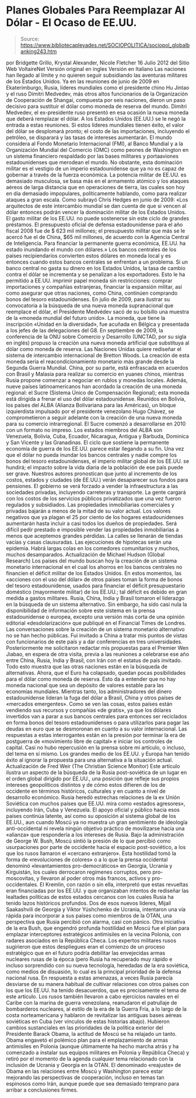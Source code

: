# Planes Globales Para Reemplazar Al Dólar - El Ocaso de EE.UU.

> Source: https://www.bibliotecapleyades.net/SOCIOPOLITICA/sociopol_globalbanking243.htm

por Bridgette Grillo, Krystal Alexander, Nicole Fletcher
16 Julio 2012
del Sitio Web
VoltaireNet
Versión original en ingles
Versión en Italiano
Las naciones han llegado
al límite y no quieren seguir subsidiando las aventuras
militares de los Estados Unidos.
Ya en las reuniones de junio de
2009 en Ekaterimburgo, Rusia, líderes mundiales como el
presidente chino Hu Jintao y el ruso Dimitri Medvedev, más
otros altos funcionarios de la Organización de Cooperación
de Shangai, compuesta por seis naciones, dieron un paso
decisivo para sustituir el dólar como moneda de reserva del
mundo.
Dimitri Medvedev, el ex-presidente ruso presentó en esa ocasión
la nueva
moneda que deberá remplazar el dólar.
A los Estados Unidos (EE.UU.) se le negó la entrada a estas reuniones. Si
estos líderes mundiales tienen éxito, el valor del dólar se desplomará
pronto; el costo de las importaciones, incluyendo el petróleo, se disparará
y las tasas de intereses aumentarán.
El mundo considera al Fondo Monetario Internacional (FMI), al
Banco Mundial
y a la Organización Mundial del Comercio (OMC) como peones de Washington en
un sistema financiero respaldado por las bases militares y portaaviones
estadounidenses que merodean el mundo. No obstante, esta dominación militar
es el vestigio de un imperio estadounidense que ya no es capaz de gobernar a
través de la fuerza económica.
La potencia militar de EE.UU. es demasiado
musculosa, se basa más en el armamento atómico y los ataques aéreos de larga
distancia que en operaciones de tierra, las cuales son hoy en día demasiado
impopulares, políticamente hablando, como para realizar ataques a gran
escala.
Como subrayó Chris Hedges en junio de 2009:
«Los arquitectos de este intercambio
mundial se dan cuenta de que si vencen al dólar entonces podrán vencer la
dominación militar de los Estados Unidos.
El gasto militar de los EE.UU. no
puede sostenerse sin este ciclo de grandes préstamos. El presupuesto oficial
de defensa estadounidense para el año fiscal 2008 fue de $ 623 mil millones;
el presupuesto militar que más se le acercó fue el de China, $65 mil
millones, de acuerdo con la Agencia Central de Inteligencia.
Para financiar la permanente guerra económica, EE.UU. ha estado inundando el
mundo con dólares.»
Los bancos centrales de los países recipiendarios
convierten estos dólares en moneda local y es entonces cuando estos bancos
centrales se enfrentan a un problema. Si un banco central no gasta su dinero
en los Estados Unidos, la tasa de cambio contra el dólar se incrementa y se
penalizan a los exportadores.
Esto le ha permitido a EE.UU. imprimir papel
moneda sin restricciones: comprar importaciones y compañías extranjeras,
financiar la expansión militar, así como asegurar que otras naciones, como
China, continúen comprando bonos del tesoro estadounidenses.
En julio de 2009, para ilustrar su convocatoria a la búsqueda de una nueva
moneda supranacional que reemplace el dólar, el Presidente Medvédev sacó de
su bolsillo una muestra de la «moneda mundial del futuro unido». La moneda,
que tiene la inscripción «Unidad en la diversidad», fue acuñada en Bélgica y
presentada a los jefes de las delegaciones del G8.
En septiembre de 2009, la conferencia de la ONU sobre Comercio y Desarrollo
(UNCTAD, por su sigla en inglés) propuso la creación una nueva moneda
artificial que substituya al dólar como moneda de reserva.
Las Naciones
Unidas quiere rediseñar el sistema de intercambio internacional
de Bretton
Woods.
La creación de esta moneda sería el reacondicionamiento monetario más grande
desde la Segunda Guerra Mundial. China, por su parte, está enfrascada en
acuerdos con Brasil y Malasia para realizar su comercio en yuanes chinos,
mientras Rusia propone comenzar a negociar en rublos y monedas locales.
Además, nueve países latinoamericanos han acordado la creación de una moneda
regional:
el Sucre (Sistema Único de Compensación Regional); esta moneda
está dirigida a frenar el uso del dólar estadounidense.
Reunidos en Bolivia,
los países del ALBA
(Alianza Bolivariana para las Américas), un bloque
izquierdista impulsado por el presidente venezolano Hugo Chávez, se
comprometieron a seguir adelante con la creación de una nueva moneda para su
comercio intrarregional.
El Sucre comenzó a desarrollarse en 2010 con un
formato no impreso. Los estados miembros del ALBA son Venezuela, Bolivia,
Cuba, Ecuador, Nicaragua, Antigua y Barbuda, Dominica y San Vicente y las
Granadinas.
El ciclo que sostiene la permanente economía de guerra de los EE.UU. parece
estar llegando a su fin. Una vez que el dólar no pueda inundar los bancos
centrales y nadie compre los bonos del tesoro estadounidenses,
el imperio
militar global de los EE.UU. se hundirá; el impacto sobre la vida diaria de la
población de ese país puede ser grave.
Nuestros autores pronostican que junto al incremento de los costos, estados
y ciudades (de EE.UU.) verán desaparecer sus fondos para pensiones. El
gobierno se verá forzado a vender la infraestructura a las sociedades
privadas, incluyendo carreteras y transporte. La gente cargará con los
costos de los servicios públicos privatizados que una vez fueron regulados y
subsidiados.
Las propiedades inmobiliarias comerciales y privadas bajarán a
menos de la mitad de su valor actual.
Los valores negativos que ya plagan el 25 por ciento de los hogares
estadounidenses aumentarán hasta incluir a casi todos los dueños de
propiedades. Será difícil pedir prestado e imposible vender las propiedades
inmobiliarias a menos que aceptemos grandes pérdidas. La calles se llenarán
de tiendas vacías y casas clausuradas. Las ejecuciones de hipotecas serán
una epidemia.
Habrá largas colas en los comedores comunitarios y muchos,
muchos desamparados.
Actualización de Michael Hudson
(Global Research)
Los países del mundo buscan hoy la creación de un sistema monetario
internacional en el cual los ahorros en los bancos centrales no financien el
déficit militar de los Estados Unidos.
En estos momentos, las «acciones con
el uso del dólar» de otros países toman la forma de bonos del tesoro
estadounidense, usados para financiar el déficit presupuestario doméstico (mayormente
militar) de los EE.UU.; tal déficit es debido en gran medida a gastos
militares.
Rusia, China, India y Brasil tomaron el liderazgo en la búsqueda de un
sistema alternativo. Sin embargo, ha sido casi nula la disponibilidad de
información sobre este sistema en la prensa estadounidense o europea,
excepto una versión más corta de una opinión editorial «desdolarización» que
publiqué en el Financial Times de Londres.
Las conversaciones sobre la creación de un sistema monetario alternativo no
se han hecho públicas.
Fui invitado a China a tratar mis puntos de vistas
con funcionarios de este país y a dar conferencias en tres universidades.
Posteriormente me solicitaron redactar mis propuestas para el Premier Wen
Jiabao, en espera de otra visita, previa a las reuniones a celebrarse ese
año entre China, Rusia, India y Brasil, con Irán con el estatus de país
invitado.
Todo esto muestra que las otras naciones están en la búsqueda de
alternativas. Ahora, que el Euro ha colapsado, quedan pocas
posibilidades para el dólar como moneda de reserva. Esto da a entender que
no hay moneda nacional que sea un depósito de valores estable para las
economías mundiales.
Mientras tanto, los administradores del dinero estadounidense lideran la
fuga del dólar a Brasil, China y otros países de «mercados emergentes».
Como
se ven las cosas, estos países están vendiendo sus recursos y compañías «de
gratis», ya que los dólares invertidos van a parar a sus bancos centrales
para entonces ser reciclados en forma bonos del tesoro estadounidenses o
para utilizarlos para pagar las deudas en euro que se desmoronan en cuanto a
su valor internacional.
Las respuestas a estas interrogantes están en la presión por terminar la era
de postguerra de «movimiento libre de capital» e iniciar los controles de
capital.
Casi no hubo repercusión en la prensa sobre mi artículo, o incluso, del tema
en sí mismo. Los grandes medio de los EE.UU. y Europa han tenido éxito al
ignorar la propuesta para una alternativa a la situación actual.
Actualización de Fred Weir
(The Christian Science Monitor)
Este artículo ilustra un aspecto de la búsqueda de la Rusia post-soviética
de un lugar en el orden global dirigido por EE.UU., una posición que refleje
sus propios intereses geopolíticos distintos y de cómo estos difieren de los
de occidente en términos históricos, culturales y en cuanto a nivel de
desarrollo económico.
Rusia heredó estrechas relaciones de la ex Unión
Soviética con muchos países que EE.UU. mira como «estados agresores»,
incluyendo Irán, Cuba y Venezuela.
El apoyo oficial y público hacia esos países continúa latente, así como su
oposición al sistema global de los EE.UU., aun cuando Moscú ya no muestra un
gran sentimiento de ideología anti-occidental ni revela ningún objetivo
práctico de movilizarse hacia una «alianza» que respondería a los intereses
de Rusia.
Bajo
la administración de George W. Bush, Moscú sintió la presión de lo que
percibió como usurpaciones por parte de occidente hacia el espacio post-soviético,
a los que los rusos llamaron el «cercano extranjero».
Esta hostilidad tomó
la forma de «revoluciones de colores» o a lo que la prensa occidental
denominó «levantamientos pro-democráticos» en Georgia, Ucrania y Kirguistán,
los cuales derrocaron regímenes corruptos, pero pro-moscovitas, y llevaron
al poder otros más francos, activos y pro-occidentales.
El Kremlin, con razón o sin ella, interpretó que estas revueltas eran
financiadas por los EE.UU. y que organizaban intentos de rediseñar las
lealtades políticas de estos estados cercanos con los cuales Rusia ha tenido
lazos históricos profundos.
Dos de esos nuevos líderes, Mijaíl Saakashvili
de Georgia y Víktor Yúshchenko de Ucrania, intentaron una vía rápida para
incorporar a sus países como miembros de la
OTAN, una perspectiva que Rusia
percibió con alarma, casi con pánico.
Otra iniciativa de la era Bush, que engendró profunda hostilidad en Moscú
fue el plan para emplazar interceptores estratégicos antimisiles en la
vecina Polonia, con radares asociados en la República Checa.
Los expertos
militares rusos sugirieron que estos despliegues eran el comienzo de un
proceso estratégico que en el futuro podría debilitar las envejecidas armas
nucleares rusas de la época (pero Rusia ha recuperado muy rápido e incluso
sorprendido con su nueva tecnología, heredadas de la era soviética, como
medios de disuasión, lo cual es la principal prioridad de la defensa
nacional rusa.
En respuesta a estas amenazas, a veces Rusia parecía desviarse de su manera
habitual de cultivar relaciones con otros países con los que los EE.UU. ha
tenido desacuerdos, que es precisamente el tema de este artículo.
Los rusos
también llevaron a cabo ejercicios navales en el Caribe con la marina de
guerra venezolana, reanudaron el patrullaje de bombarderos nucleares, al
estilo de la era de la Guerra Fría, a lo largo de la costa norteamericana y
hablaron de revitalizar las antiguas bases aéreas soviéticas en Cuba (ver
vínculos de estas historias abajo).
Hubieron cambios sustanciales en las prioridades de la política exterior del
Presidente
Barack Obama, la actitud de Moscú se ha relajado un tanto.
Obama
engavetó el polémico plan para el emplazamiento de armas antimisiles en
Polonia (aunque últimamente ha hecho marcha atrás y ha comenzado a instalar
sus equipos militares en Polonia y República Checa) y retiró por el momento
de la agenda cualquier tema relacionado con la inclusión de Ucrania y
Georgia en la OTAN.
El denominado «reajuste» de Obama en las relaciones entre Moscú y Washington
parece estar mejorando las perspectivas de cooperación, incluso en temas tan
espinosos como
Irán, aunque puede que sea demasiado temprano para arribar a
conclusiones firmes.
